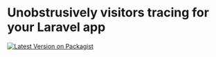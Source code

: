 # Unobstrusively visitors tracing for your Laravel app

[![Latest Version on Packagist](https://img.shields.io/packagist/v/brunocfalcao/laravel-tracer.svg?style=flat-square)](https://packagist.org/packages/brunocfalcao/laravel-tracer)
